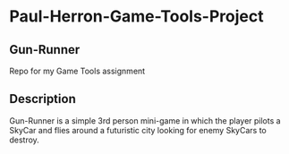 # Paul-Herron-Game-Tools-Project

## Gun-Runner

Repo for my Game Tools assignment

## Description

Gun-Runner is a simple 3rd person mini-game in which the player pilots a SkyCar and flies around a futuristic city looking for enemy SkyCars to destroy.
